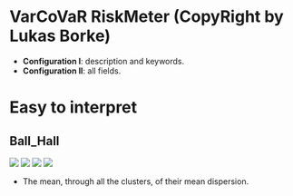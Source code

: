 # VarCoVaR RiskMeter (CopyRight by Lukas Borke)

* **Configuration I**: description and keywords.
* **Configuration II**: all fields.

# Easy to interpret

## Ball_Hall
![](https://github.com/QuantLet/FRM/blob/master/VarCoVaR/c1_risk.png)
![](https://github.com/QuantLet/FRM/blob/master/VarCoVaR/c2_risk.png)
![](https://github.com/QuantLet/FRM/blob/master/VarCoVaR/c3_risk.png)
![](https://github.com/QuantLet/FRM/blob/master/VarCoVaR/c4_risk.png)


* The mean, through all the clusters, of their mean dispersion.

